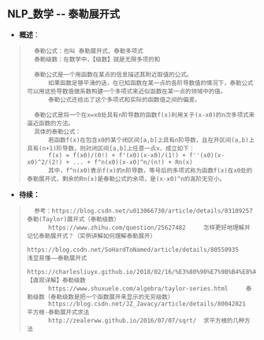 ## NLP_数学 -- 泰勒展开式
- **概述**：
>
>       泰勒公式：也叫 泰勒展开式、泰勒多项式
>       泰勒级数：在数学中，【级数】就是无限多项的和
>
>       泰勒公式是一个用函数在某点的信息描述其附近取值的公式。
>           如果函数足够平滑的话，在已知函数在某一点的各阶导数值的情况下，泰勒公式可以用这些导数值做系数构建一个多项式来近似函数在某一点的领域中的值。
>           泰勒公式还给出了这个多项式和实际的函数值之间的偏差。
>
>       泰勒公式是将一个在x=x0处具有n阶导数的函数f(x)利用关于(x-x0)的n次多项式来逼近函数的方法。
>       具体的泰勒公式：
>           若函数f(x)在包含x0的某个闭区间[a,b]上具有n阶导数，且在开区间(a,b)上具有(n+1)阶导数，则对闭区间[a,b]上任意一点x，成立如下：
>           f(x) = f(x0)/(0!) + f'(x0)(x-x0)/(1!) + f''(x0)(x-x0)^2/(2!) + ... + f^n(x0)(x-x0)^n/(n!) + Rn(x)
>           其中，f^n(x0)表示f(x)的n阶导数，等号后的多项式称为函数f(x)在x0处的泰勒展开式，剩余的Rn(x)是泰勒公式的余项，是(x-x0)^n的高阶无穷小。
>
>
>
>
>
>
>
>
>
>
>
>

- **待续：**
>
>       参考：https://blog.csdn.net/u013066730/article/details/83109257    泰勒(Taylor)展开式（泰勒级数）
>           https://www.zhihu.com/question/25627482     怎样更好地理解并记忆泰勒展开式？（实例讲解如何理解泰勒展开）
>           https://blog.csdn.net/SoHardToNamed/article/details/80550935    浅显易懂——泰勒展开式
>           https://charlesliuyx.github.io/2018/02/16/%E3%80%90%E7%9B%B4%E8%A7%82%E8%AF%A6%E8%A7%A3%E3%80%91%E6%B3%B0%E5%8B%92%E7%BA%A7%E6%95%B0/   【直观详解】泰勒级数
>           https://www.shuxuele.com/algebra/taylor-series.html     泰勒级数（泰勒级数是把一个函数展开来显示的无穷级数）
>           https://blog.csdn.net/JZ_Javacy/article/details/80042821    平方根-泰勒展开式求法
>           http://zealerww.github.io/2016/07/07/sqrt/  求平方根的几种方法
>
>
>
>
>
>
>
>
>
>
>
>
>
>
>
>
>
